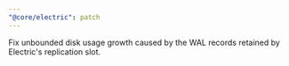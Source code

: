 ```yaml
---
"@core/electric": patch
---
```


Fix unbounded disk usage growth caused by the WAL records retained by Electric's replication slot.
